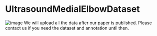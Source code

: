 # UltrasoundMedialElbowDataset

![image](https://github.com/user-attachments/assets/1173a769-1043-4376-b346-e0417a3ddd6b)
We will upload all the data after our paper is published.
Please contact us if you need the dataset and annotation until then.
